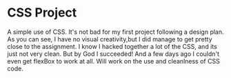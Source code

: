 # CSS Project

A simple use of CSS. It's not bad for my first project following a design plan. As you can see, I have no visual creativity,but I did manage to get pretty close to the assignment. I know I hacked together a lot of the CSS, and its just not very clean. But by God I succeeded! And a few days ago I couldn't even get flexBox to work at all. Will work on the use and cleanlness of CSS code.